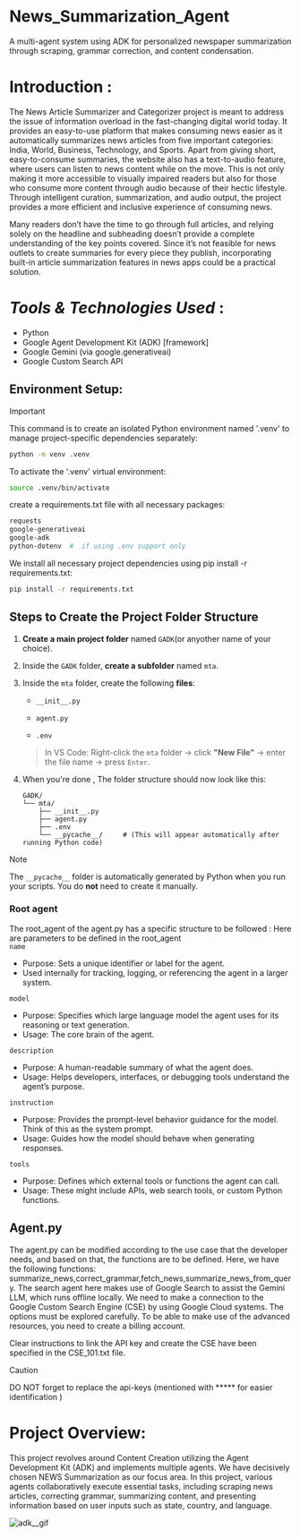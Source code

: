 # News_Summarization_Agent
A multi-agent system using ADK for personalized newspaper summarization through scraping, grammar correction, and content condensation.

# Introduction : 
The News Article Summarizer and Categorizer project is meant to address the issue of information overload in the fast-changing digital world today. It provides an easy-to-use platform that makes consuming news easier as it automatically summarizes news articles from five important categories: India, World, Business, Technology, and Sports. Apart from giving short, easy-to-consume summaries, the website also has a text-to-audio feature, where users can listen to news content while on the move. This is not only making it more accessible to visually impaired readers but also for those who consume more content through audio because of their hectic lifestyle. Through intelligent curation, summarization, and audio output, the project provides a more efficient and inclusive experience of consuming news.

Many readers don’t have the time to go through full articles, and relying solely on the headline and subheading doesn’t provide a complete understanding of the key points covered. Since it’s not feasible for news outlets to create summaries for every piece they publish, incorporating built-in article summarization features in news apps could be a practical solution.

#  *Tools & Technologies Used* :   
* Python
* Google Agent Development Kit (ADK) [framework] 
* Google Gemini (via google.generativeai) 
* Google Custom Search API

## Environment Setup: 
> [!IMPORTANT]
> This command is to create an isolated Python environment named '.venv' to manage project-specific dependencies separately:  
> ```bash
> python -m venv .venv
> ```

To activate the '.venv' virtual environment:  
```bash
source .venv/bin/activate
```
  create a requirements.txt file with all necessary packages:
  ```bash
  requests
  google-generativeai
  google-adk
  python-dotenv  #  if using .env support only
  ```
We install all necessary project dependencies using pip install -r requirements.txt: 
```bash
pip install -r requirements.txt
```


## Steps to  Create the Project Folder Structure

1. **Create a main project folder** named `GADK`(or anyother name of your choice).

2. Inside the `GADK` folder, **create a subfolder** named `mta`.

3. Inside the `mta` folder, create the following **files**:

   * `__init__.py`

   * `agent.py`

   * `.env`

   >  In VS Code: Right-click the `mta` folder → click **"New File"** → enter the file name → press `Enter`.

4. When you're done , The folder structure should now look like this:

   ```
   GADK/
   └── mta/
       ├── __init__.py
       ├── agent.py
       ├── .env
       └── __pycache__/     # (This will appear automatically after running Python code)
   ```

>[!NOTE]
>The `__pycache__` folder is automatically generated by Python when you run your scripts. You do **not** need to create it manually.


### Root agent
The root_agent of the agent.py has a specific structure to be followed : 
Here are parameters to be defined in the root_agent <br/>
```name```
* Purpose: Sets a unique identifier or label for the agent.
* Used internally for tracking, logging, or referencing the agent in a larger system.
  
```model```
* Purpose: Specifies which large language model the agent uses for its reasoning or text generation.
* Usage: The core brain of the agent.

 ```description```
* Purpose: A human-readable summary of what the agent does.
* Usage: Helps developers, interfaces, or debugging tools understand the agent’s purpose.

```instruction```
* Purpose: Provides the prompt-level behavior guidance for the model. Think of this as the system prompt.
* Usage: Guides how the model should behave when generating responses.

```tools```
* Purpose: Defines which external tools or functions the agent can call.
* Usage: These might include APIs, web search tools, or custom Python functions.

## Agent.py

The agent.py can be modified according to the use case that the developer needs, and based on that, the functions are to be defined. Here, we have the following functions: summarize_news,correct_grammar,fetch_news,summarize_news_from_query. The search agent here makes use of Google Search to assist the Gemini LLM, which runs offline locally. We need to make a connection to the Google Custom Search Engine (CSE) by using Google Cloud systems. The options must be explored carefully. To be able to make use of the advanced resources, you need to create a billing account.

Clear instructions to link the API key and create the CSE have been specified in the CSE_101.txt file.
> [!CAUTION]
> DO NOT forget to replace the api-keys (mentioned with ***** for easier identification ) 

# Project Overview: 
This project revolves around Content Creation utilizing the Agent Development Kit (ADK) and implements multiple agents. We have decisively chosen NEWS Summarization as our focus area. In this project, various agents collaboratively execute essential tasks, including scraping news articles, correcting grammar, summarizing content, and presenting information based on user inputs such as state, country, and language.

![adk__gif](https://github.com/user-attachments/assets/ab9d57ce-804b-42af-a581-d4ebb56b1d4f)




